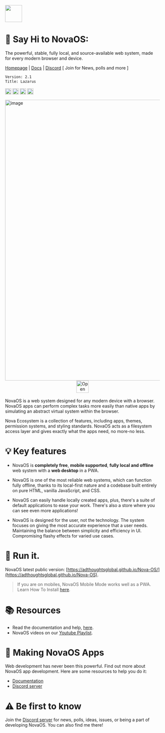 <img height="55" src="https://github.com/user-attachments/assets/928feace-3086-413a-8376-2f131c3e2f91"/>

# 👋 Say Hi to NovaOS:
The powerful, stable, fully local, and source-available web system, made for every modern browser and device.

[Homepage](https://adthoughtsglobal.github.io/NovaOS/) | [Docs](https://novaos.gitbook.io/novaos-docs) | [Discord](https://discord.gg/atkqbwEQU8) [ Join for News, polls and more ]

```txt
Version: 2.1
Title: Lazarus
```
<img height="20" src="https://img.shields.io/github/languages/count/adthoughtsglobal/Nova-OS"/> <img height="20" src="https://img.shields.io/github/last-commit/adthoughtsglobal/Nova-dev-repl-rl"/> <a href="https://rotur.dev"><img src="https://rotur.dev/rotur%20badge.png" height="20" alt="This OS supports rotur"></a> <a href="https://adthoughtsglobal.github.io/screens/donate.html"> <img src="https://i.ibb.co/WvmDbGm0/Support-2.png" height="20" alt="Support NovaOS"></a>

<img width="1606" height="910" alt="image" src="https://github.com/user-attachments/assets/5cbd7a84-11fb-4565-9e86-e8fe0cc12788" />
<br>
<div align="center"> <a href="https://github.com/adthoughtsglobal/Nova-OS?tab=readme-ov-file#how-do-i-access"> <img src="https://i.ibb.co/GQxMggbW/Support-3.png" height="40" alt="Open  NovaOS"></a></div>
<br>
NovaOS is a web system designed for any modern device with a browser. NovaOS apps can perform complex tasks more easily than native apps by simulating an abstract virtual system within the browser. 

Nova Ecosystem is a collection of features, including apps, themes, permission systems, and styling standards. NovaOS acts as a filesystem access layer and gives exactly what the apps need, no more-no less.

# 💡 Key features
- NovaOS is **completely free**, **mobile supported**, **fully local and offline** web system with a **web desktop** in a PWA.

- NovaOS is one of the most reliable web systems, which can function fully offline, thanks to its local-first nature and a codebase built entirely on pure HTML, vanilla JavaScript, and CSS.

- NovaOS can easily handle locally created apps, plus, there's a suite of default applications to ease your work. There's also a store where you can see even more applications!

- NovaOS is designed for the user, not the technology. The system focuses on giving the most accurate experience that a user needs. Maintaining the balance between simplicity and efficiency in UI. Compromising flashy effects for varied use cases.

# 🚀 Run it.
NovaOS latest public version: [https://adthoughtsglobal.github.io/Nova-OS/](https://adthoughtsglobal.github.io/Nova-OS).
> If you are on mobiles, NovaOS Mobile Mode works well as a PWA. Learn How To Install [here](https://novaos.gitbook.io/main/get-started/access-novaos#installing-novaos-as-an-app-in-chrome).

# 📚 Resources
- Read the documentation and help, [here](https://novaos.gitbook.io/main).
- NovaOS videos on our [Youtube Playlist](https://www.youtube.com/watch?v=o3Xr6DHxcFo&list=PLVY7raF48Kj5cBsNIvvta5dTCleSSgQa-).

# 🧩 Making NovaOS Apps
Web development has never been this powerful. Find out more about NovaOS app development. Here are some resources to help you do it:
- [Documentation](https://novaos.gitbook.io/main)
- [Discord server](https://discord.gg/atkqbwEQU8)

# ⚠️ Be first to know 
Join the [Discord server](https://discord.gg/atkqbwEQU8) for news, polls, ideas, issues, or being a part of developing NovaOS. You can also find me there!
